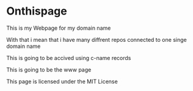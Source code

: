 # Onthispage

This is my Webpage for my domain name

With that i mean that i have many diffrent repos connected to one singe domain name 

This is going to be accived using c-name records 

This is going to be the www page

This page is licensed under the MIT License
